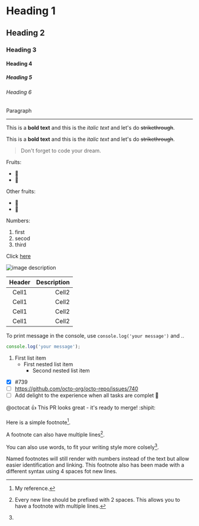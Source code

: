 <!-- 마크다운 프리뷰 열기: command + shift + v -->


<!-- Heading -->
# Heading 1
## Heading 2
### Heading 3
#### Heading 4
##### Heading 5
###### Heading 6


Paragraph


<!-- Line --> 
___


<!-- Text attributes -->
This is a **bold text** and this is the *italic text* and let's do ~~strikethrough~~.

This is a __bold text__ and this is the _italic text_ and let's do ~~strikethrough~~.


<!-- Quote -->
> Don't forget to code your dream.


<!-- Bullet list -->
Fruits:
* 🍎
* 🍋

Other fruits:
- 🍑
- 🍏


<!-- Numbered list -->
Numbers:
1. first
2. secod
3. third


<!-- Link -->
Click [here](http://academy.dream-coding.com/)


<!-- Images -->
![image description](https://import.cdn.thinkific.com/292401/courses/1375371/7iZPtc2VQpGko36mQlZR_thumbnail.png)


<!-- Table -->
|Header|Description|
|:--:|--:|
|Cell1|Cell2|
|Cell1|Cell2|
|Cell1|Cell2|
|Cell1|Cell2|


<!-- Code -->
<!-- inline code -->
To print message in the console, use `console.log('your message')` and ..
<!-- code block -->
```js
console.log('your message');
```


<!-- Github에선 Github Flavored Markdown을 지원한다 -->
<!-- https://docs.github.com/en/github/writing-on-github/getting-started-with-writing-and-formatting-on-github/basic-writing-and-formatting-syntax -->

<!-- Nested Lists -->
1. First list item
   - First nested list item
     - Second nested list item


<!-- Task lists -->
- [x] #739
- [ ] https://github.com/octo-org/octo-repo/issues/740
- [ ] Add delight to the experience when all tasks are complet :tada:

<!-- Using emoji -->
<!-- :EMOJICODE: -->
@octocat :+1: This PR looks great - it's ready to merge! :shipit:

<!-- Footnotes -->
Here is a simple footnote[^1].

A footnote can also have multiple lines[^2].

You can also use words, to fit your writing style more colsely[^note].

[^1]: My reference.
[^2]: Every new line should be prefixed with 2 spaces.
  This allows you to have a footnote with multiple lines.
[^note]: 
  Named footnotes will still render with numbers instead of the text but allow easier identification and linking.
  This footnote also has been made with a different syntax using 4 spaces fot new lines.